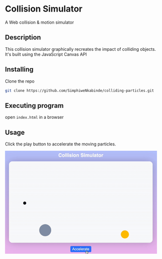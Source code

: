 # Collision Simulator

A Web collision & motion simulator

## Description

This collision simulator graphically recreates the impact of colliding objects. It's built using the JavaScript Canvas API

## Installing

Clone the repo
   ```sh
   git clone https://github.com/SimphiweNkabinde/colliding-particles.git
   ```

## Executing program

open `index.html` in a browser

## Usage
Click the play button to accelerate the moving particles.


![Demo](demo.gif)


